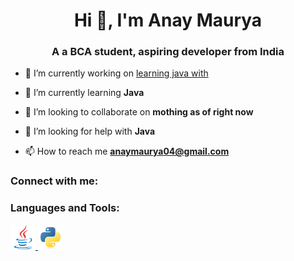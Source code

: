 <h1 align="center">Hi 👋, I'm Anay Maurya</h1>
<h3 align="center">A a BCA student, aspiring developer from India</h3>

- 🔭 I’m currently working on [learning java with](https://github.com/shreemaan-abhishek/60-days-of-dsa-bot)

- 🌱 I’m currently learning **Java**

- 👯 I’m looking to collaborate on **mothing as of right now**

- 🤝 I’m looking for help with **Java**

- 📫 How to reach me **anaymaurya04@gmail.com**

<h3 align="left">Connect with me:</h3>
<p align="left">
</p>

<h3 align="left">Languages and Tools:</h3>
<p align="left"> <a href="https://www.java.com" target="_blank" rel="noreferrer"> <img src="https://raw.githubusercontent.com/devicons/devicon/master/icons/java/java-original.svg" alt="java" width="40" height="40"/> </a> <a href="https://www.python.org" target="_blank" rel="noreferrer"> <img src="https://raw.githubusercontent.com/devicons/devicon/master/icons/python/python-original.svg" alt="python" width="40" height="40"/> </a> </p>

